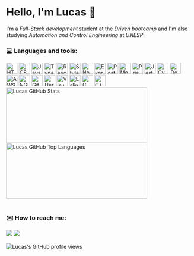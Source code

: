<h1>Hello, I'm Lucas 👋</h1>

I'm a *Full-Stack development* student at the *Driven bootcamp* and I'm also studying *Automation and Control Engineering* at *UNESP*.

<h3>💻 Languages and tools:</h3>

<div align="left">
  <img alt="HTML5" src="https://img.shields.io/badge/HTML5-E34F26?style=for-the-badge&logo=HTML5&logoColor=white" height="30px" />
  <img alt="CSS3" src="https://img.shields.io/badge/css3-1572B6?style=for-the-badge&logo=CSS3&logoColor=white" height="30px" />
  <img alt="JavaScript" src="https://img.shields.io/badge/JavaScript-323330?style=for-the-badge&logo=javascript&logoColor=F7DF1E" height="30px" />
  <img alt="TypeScript" src="https://img.shields.io/badge/TypeScript-007ACC?style=for-the-badge&logo=typescript&logoColor=white" height="30px"/>
  <img alt="React" src="https://img.shields.io/badge/React-20232A?style=for-the-badge&logo=react&logoColor=61DAFB" height="30px" />
  <img alt="Style-components" src="https://img.shields.io/badge/styled--components-DB7093?style=for-the-badge&logo=styled-components&logoColor=white" height="30px" />
  <img alt="Node.js" src="https://img.shields.io/badge/Node.js-43853D?style=for-the-badge&logo=node.js&logoColor=white" height="30px" />
  <img alt="Express.js" src="https://img.shields.io/badge/Express.js-404D59?style=for-the-badge" height="30px" />
  <img alt="PostgreSQL" src="https://img.shields.io/badge/PostgreSQL-316192?style=for-the-badge&logo=postgresql&logoColor=white" height="30px" />
  <img alt="MongoDB" src="https://img.shields.io/badge/MongoDB-4EA94B?style=for-the-badge&logo=mongodb&logoColor=white" height="30px" />
  <img alt="Prisma" src="https://img.shields.io/badge/Prisma-2D3748?style=for-the-badge&logo=prisma&logoColor=white" height="30px" />
  <img alt="Jest" src="https://img.shields.io/badge/Jest-C21325?style=for-the-badge&logo=Jest&logoColor=white" height="30px" />
  <img alt="Cypress" src="https://img.shields.io/badge/Cypress-17202C?style=for-the-badge&logo=Cypress&logoColor=white" height="30px" />
  <img alt="Docker" src="https://img.shields.io/badge/Docker-2496ED?style=for-the-badge&logo=docker&logoColor=white" height="30px" />
  <img alt="AWS" src="https://img.shields.io/badge/Amazon_AWS-232F3E?style=for-the-badge&logo=amazon-aws&logoColor=white" height="30px" />
  <img alt="NGINX" src="https://img.shields.io/badge/Nginx-009639?style=for-the-badge&logo=nginx&logoColor=white" height="30px" />
  <img alt="Git" src="https://img.shields.io/badge/Git-E34F26?style=for-the-badge&logo=git&logoColor=white" height="30px" />
  <img alt="Heroku" src="https://img.shields.io/badge/Heroku-430098?style=for-the-badge&logo=heroku&logoColor=white" height="30px" />
  <img alt="Visual Studio Code" src="https://img.shields.io/badge/Visual%20Studio%20Code-0078d7.svg?style=for-the-badge&logo=visual-studio-code&logoColor=white" height="30px" />
  <img alt="Eslint" src="https://img.shields.io/badge/ESLint-4B3263?style=for-the-badge&logo=eslint&logoColor=white" height="30px" />
  <img alt="C" src="https://img.shields.io/badge/C-00599C?style=for-the-badge&logo=c&logoColor=white" height="30px" />
  <img alt="C++" src="https://img.shields.io/badge/C%2B%2B-00599C?style=for-the-badge&logo=c%2B%2B&logoColor=white" height="30px />
 </div>

##
<br/>

<h3>📈 My stats:</h3>

<div align="center">
  <img width="380em" height="150px" alt="Lucas GitHub Stats" src="https://github-readme-stats.vercel.app/api?username=lugablima&show_icons=true&theme=tokyonight&include_all_commits=true&count_private=true" />
  <img width="380em" height="150px" alt="Lucas GitHub Top Languages" src="https://github-readme-stats.vercel.app/api/top-langs/?username=lugablima&layout=compact&langs_count=7&theme=tokyonight" />
</div>

<br/>

<h3>✉️ How to reach me:</h3>

<div>
   <a href = "mailto:lugablima@gmail.com"><img src="https://img.shields.io/badge/-Gmail-%23333?style=for-the-badge&logo=gmail&logoColor=white" target="_blank" /></a>
   <a href="https://www.linkedin.com/in/lucas-gabriel-lima-silva/" target="_blank"><img src="https://img.shields.io/badge/-LinkedIn-%230077B5?style=for-the-badge&logo=linkedin&logoColor=white" target="_blank" /></a>
</div>

<br/>

<img alt="Lucas's GitHub profile views" src="https://komarev.com/ghpvc/?username=lugablima&color=259076&style=for-the-badge" />
<!--
**lugablima/lugablima** is a ✨ _special_ ✨ repository because its `README.md` (this file) appears on your GitHub profile.

Here are some ideas to get you started:

- 🔭 I’m currently working on ...
- 🌱 I’m currently learning ...
- 👯 I’m looking to collaborate on ...
- 🤔 I’m looking for help with ...
- 💬 Ask me about ...
- 📫 How to reach me: ...
- 😄 Pronouns: ...
- ⚡ Fun fact: ...

<img align="left" alt="JavaScript" width="26px" src="https://raw.githubusercontent.com/github/explore/80688e429a7d4ef2fca1e82350fe8e3517d3494d/topics/javascript/javascript.png" />
<img src="https://img.shields.io/badge/C-00599C?style=for-the-badge&logo=c&logoColor=white" alt="C" />
<img src="https://img.shields.io/badge/C%2B%2B-00599C?style=for-the-badge&logo=c%2B%2B&logoColor=white" alt="C++" />
<img align="left"  width="26px" src="https://raw.githubusercontent.com/github/explore/80688e429a7d4ef2fca1e82350fe8e3517d3494d/topics/git/git.png" />
<img align="left" alt="GitHub" width="26px" src="https://raw.githubusercontent.com/github/explore/78df643247d429f6cc873026c0622819ad797942/topics/github/github.png" />
<img align="left" alt="Terminal" width="26px" src="https://raw.githubusercontent.com/github/explore/80688e429a7d4ef2fca1e82350fe8e3517d3494d/topics/terminal/terminal.png" />
<img align="left" alt="Visual Studio Code" width="26px" src="https://raw.githubusercontent.com/github/explore/80688e429a7d4ef2fca1e82350fe8e3517d3494d/topics/visual-studio-code/visual-studio-code.png" />
-->

